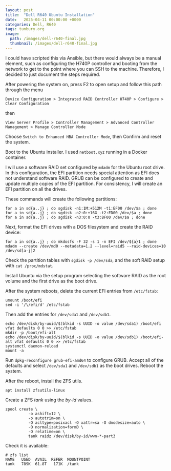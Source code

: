 ```yaml
---
layout: post
title:  "Dell R640 Ubuntu Installation"
date:   2025-04-11 00:00:00 +0000
categories: Dell, R640
tags: tunbury.org
image:
  path: /images/dell-r640-final.jpg
  thumbnail: /images/dell-r640-final.jpg
---
```


I could have scripted this via Ansible, but there would always be a manual element, such as configuring the H740P controller and booting from the network to get to the point where you can SSH to the machine. Therefore, I decided to just document the steps required.

After powering the system on, press F2 to open setup and follow this path through the menu

```
Device Configuration > Integrated RAID Controller H740P > Configure > Clear Configuration
```

then

```
View Server Profile > Controller Management > Advanced Controller Management > Manage Controller Mode
```

Choose `Switch to Enhanced HBA Controller Mode`, then Confirm and reset the system.

Boot to the Ubuntu installer. I used `netboot.xyz` running in a Docker container.

I will use a software RAID set configured by `mdadm` for the Ubuntu root drive. In this configuration, the EFI partition needs special attention as EFI does not understand software RAID. GRUB can be configured to create and update multiple copies of the EFI partition. For consistency, I will create an EFI partition on all the drives.

These commands will create the following partitions:

```shell
for a in sd{a..j} ; do sgdisk -n1:1M:+512M -t1:EF00 /dev/$a ; done
for a in sd{a..j} ; do sgdisk -n2:0:+16G -t2:FD00 /dev/$a ; done
for a in sd{a..j} ; do sgdisk -n3:0:0 -t3:BF00 /dev/$a ; done
```

Next, format the EFI drives with a DOS filesystem and create the RAID device:

```shell
for a in sd{a..j} ; do mkdosfs -F 32 -s 1 -n EFI /dev/${a}1 ; done
mdadm --create /dev/md0 --metadata=1.2 --level=raid5 --raid-devices=10 /dev/sd[a-j]2
```

Check the partition tables with `sgdisk -p /dev/sda`, and the soft RAID setup with `cat /proc/mdstat`.

Install Ubuntu via the setup program selecting the software RAID as the root volume and the first drive as the boot drive.

After the system reboots, delete the current EFI entries from `/etc/fstab`:

```shell
umount /boot/efi
sed -i '/\/efi/d' /etc/fstab
```

Then add the entries for `/dev/sda1` and `/dev/sdb1`.

```shell
echo /dev/disk/by-uuid/$(blkid -s UUID -o value /dev/sda1) /boot/efi vfat defaults 0 0 >> /etc/fstab
mkdir -p /boot/efi-alt
echo /dev/disk/by-uuid/$(blkid -s UUID -o value /dev/sdb1) /boot/efi-alt vfat defaults 0 0 >> /etc/fstab
systemctl daemon-reload
mount -a
```

Run `dpkg-reconfigure grub-efi-amd64` to configure GRUB. Accept all of the defaults and select `/dev/sda1` and `/dev/sdb1` as the boot drives. Reboot the system.

After the reboot, install the ZFS utils.

```shell
apt install zfsutils-linux
```

Create a ZFS _tank_ using the _by-id_ values.

```shell
zpool create \
          -o ashift=12 \
          -o autotrim=on \
          -O acltype=posixacl -O xattr=sa -O dnodesize=auto \
          -O normalization=formD \
          -O relatime=on \
          tank raidz /dev/disk/by-id/wwn-*-part3
```

Check it is available:

```shell
# zfs list
NAME   USED  AVAIL  REFER  MOUNTPOINT
tank   789K  61.8T   171K  /tank
```
